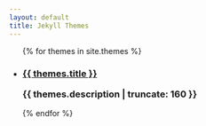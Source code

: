 ```yaml
---
layout: default
title: Jekyll Themes
---
```


<ul class="posts-list">
    {% for themes in site.themes %}
        <li>
            <h3>
                <a href="{{ site.baseurl }}{{ themes.url }}">
                    {{ themes.title }}
                </a>
                <p class="post-excerpt">{{ themes.description | truncate: 160 }}</p>
            </h3>
        </li>
    {% endfor %}
</ul>